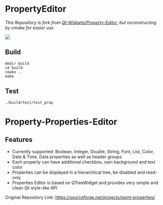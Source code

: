 
# PropertyEditor
*This Repository is fork from [Qt-Widgets/Property-Editor](https://github.com/Qt-Widgets/Property-Editor),*
*but reconstructing by cmake for easier use*

![](https://github.com/Qt-Widgets/Property-Properties-Editor/blob/master/screenshot.png)

## Build
```shell
mkdir build
cd build
cmake ..
make
```
## Test
```
./build/test/test_prop
```
# Property-Properties-Editor

## Features
* Currently supported: Boolean, Integer, Double, String, Font, List, Color, Date & Time,  Data properties as well as header groups
* Each property can have additional checkbox, own background and text color
* Properties can be displayed in a hierarchical tree, be disabled and read-only
* Properties Editor is based on QTreeWidget and provides very simple and clean Qt-style-like API

Original Repository Link: https://sourceforge.net/projects/qsint-properties/
